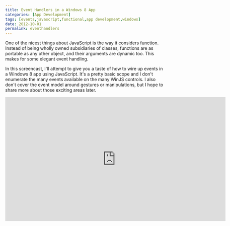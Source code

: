 ```yaml
---
title: Event Handlers in a Windows 8 App
categories: [App Development]
tags: [events,javascript,functional,app development,windows]
date: 2012-10-01
permalink: eventhandlers
---
```


One of the nicest things about JavaScript is the way it considers function. Instead of being wholly owned subsidiaries of classes, functions are as portable as any other object, and their arguments are dynamic too. This makes for some elegant event handling.

In this screencast, I&#39;ll attempt to give you a taste of how to wire up events in a Windows 8 app using JavaScript. It&#39;s a pretty basic scope and I don&#39;t enumerate the many events available on the many WinJS controls. I also don&#39;t cover the event model around gestures or manipulations, but I hope to share more about those exciting areas later.

<iframe src="http://channel9.msdn.com/Blogs/How-Do-I/How-Do-I-Use-Event-Handlers-in-a-Windows-8-App/player?w=700&h=394&format=html5" style="width:700px;height:394px;" allowFullScreen frameBorder="0" scrolling="no"></iframe>